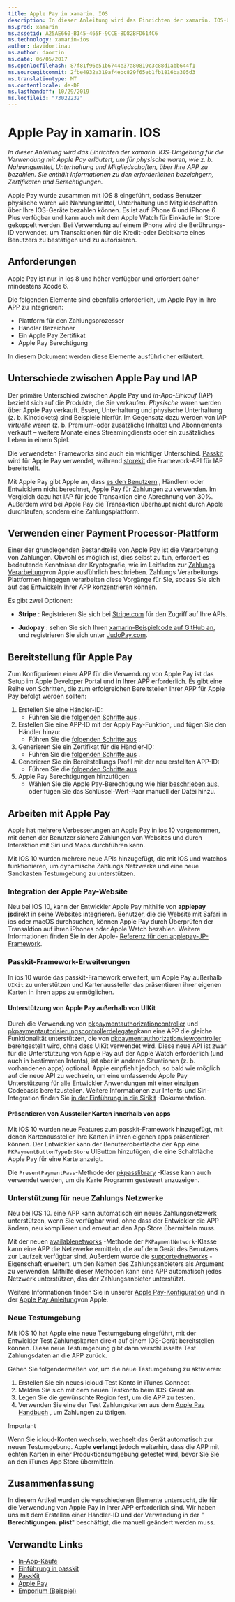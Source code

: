 ```yaml
---
title: Apple Pay in xamarin. IOS
description: In dieser Anleitung wird das Einrichten der xamarin. IOS-Umgebung für die Verwendung mit Apple Pay erläutert, um für physische waren, wie z. b. Nahrungsmittel, Unterhaltung und Mitgliedschaften, über Ihre APP zu bezahlen. Sie enthält Informationen zu den erforderlichen bezeichgern, Zertifikaten und Berechtigungen.
ms.prod: xamarin
ms.assetid: A25AE660-B145-465F-9CCE-8D82BFD614C6
ms.technology: xamarin-ios
author: davidortinau
ms.author: daortin
ms.date: 06/05/2017
ms.openlocfilehash: 87f81f96e51b6744e37a80819c3c88d1abb644f1
ms.sourcegitcommit: 2fbe4932a319af4ebc829f65eb1fb1816ba305d3
ms.translationtype: MT
ms.contentlocale: de-DE
ms.lasthandoff: 10/29/2019
ms.locfileid: "73022232"
---
```

# <a name="apple-pay-in-xamarinios"></a>Apple Pay in xamarin. IOS

_In dieser Anleitung wird das Einrichten der xamarin. IOS-Umgebung für die Verwendung mit Apple Pay erläutert, um für physische waren, wie z. b. Nahrungsmittel, Unterhaltung und Mitgliedschaften, über Ihre APP zu bezahlen. Sie enthält Informationen zu den erforderlichen bezeichgern, Zertifikaten und Berechtigungen._

Apple Pay wurde zusammen mit IOS 8 eingeführt, sodass Benutzer physische waren wie Nahrungsmittel, Unterhaltung und Mitgliedschaften über Ihre IOS-Geräte bezahlen können. Es ist auf iPhone 6 und iPhone 6 Plus verfügbar und kann auch mit dem Apple Watch für Einkäufe im Store gekoppelt werden. Bei Verwendung auf einem iPhone wird die Berührungs-ID verwendet, um Transaktionen für die Kredit-oder Debitkarte eines Benutzers zu bestätigen und zu autorisieren.

## <a name="requirements"></a>Anforderungen

Apple Pay ist nur in ios 8 und höher verfügbar und erfordert daher mindestens Xcode 6.

Die folgenden Elemente sind ebenfalls erforderlich, um Apple Pay in Ihre APP zu integrieren:

- Plattform für den Zahlungsprozessor
- Händler Bezeichner
- Ein Apple Pay Zertifikat
- Apple Pay Berechtigung

In diesem Dokument werden diese Elemente ausführlicher erläutert.

## <a name="differences-between-apple-pay-and-iap"></a>Unterschiede zwischen Apple Pay und IAP

Der primäre Unterschied zwischen Apple Pay und *in-App-Einkauf* (IAP) bezieht sich auf die Produkte, die Sie verkaufen. *Physische* waren werden über Apple Pay verkauft. Essen, Unterhaltung und physische Unterhaltung (z. b. Kinotickets) sind Beispiele hierfür. Im Gegensatz dazu werden von IAP *virtuelle* waren (z. b. Premium-oder zusätzliche Inhalte) und Abonnements verkauft – weitere Monate eines Streamingdiensts oder ein zusätzliches Leben in einem Spiel.

Die verwendeten Frameworks sind auch ein wichtiger Unterschied. [Passkit](https://developer.apple.com/library/ios/documentation/PassKit/Reference/PKPaymentAuthorizationViewController_Ref/) wird für Apple Pay verwendet, während [storekit](https://developer.apple.com/library/ios/documentation/PassKit/Reference/PKPaymentAuthorizationViewController_Ref/) die Framework-API für IAP bereitstellt.

Mit Apple Pay gibt Apple an, dass [es den Benutzern](https://developer.apple.com/apple-pay/Getting-Started-with-Apple-Pay.pdf) , Händlern oder Entwicklern nicht berechnet, Apple Pay für Zahlungen zu verwenden. Im Vergleich dazu hat IAP für jede Transaktion eine Abrechnung von 30%. Außerdem wird bei Apple Pay die Transaktion überhaupt nicht durch Apple durchlaufen, sondern eine Zahlungsplattform.

## <a name="using-a-payment-processor-platform"></a>Verwenden einer Payment Processor-Plattform

Einer der grundlegenden Bestandteile von Apple Pay ist die Verarbeitung von Zahlungen. Obwohl es möglich ist, dies selbst zu tun, erfordert es bedeutende Kenntnisse der Kryptografie, wie im Leitfaden zur [Zahlungs Verarbeitung](https://developer.apple.com/library/ios/ApplePay_Guide/ProcessPayment.html)von Apple ausführlich beschrieben.
Zahlungs Verarbeitungs Plattformen hingegen verarbeiten diese Vorgänge für Sie, sodass Sie sich auf das Entwickeln Ihrer APP konzentrieren können.

Es gibt zwei Optionen:

- **Stripe** : Registrieren Sie sich bei [Stripe.com](https://stripe.com/) für den Zugriff auf Ihre APIs.

- **Judopay** : sehen Sie sich Ihren [xamarin-Beispielcode auf GitHub an](https://github.com/Judopay/Xamarin-Sample-App), und registrieren Sie sich unter [JudoPay.com](https://www.judopay.com/).

## <a name="provisioning-for-apple-pay"></a>Bereitstellung für Apple Pay

Zum Konfigurieren einer APP für die Verwendung von Apple Pay ist das Setup im Apple Developer Portal und in Ihrer APP erforderlich. Es gibt eine Reihe von Schritten, die zum erfolgreichen Bereitstellen Ihrer APP für Apple Pay befolgt werden sollten:

1. Erstellen Sie eine Händler-ID:
    - Führen Sie die [folgenden Schritte aus](~/ios/deploy-test/provisioning/capabilities/apple-pay-capabilities.md#merchantid) .
2. Erstellen Sie eine APP-ID mit der Apply Pay-Funktion, und fügen Sie den Händler hinzu:
    - Führen Sie die [folgenden Schritte aus](~/ios/deploy-test/provisioning/capabilities/apple-pay-capabilities.md#appid) .
3. Generieren Sie ein Zertifikat für die Händler-ID:
    - Führen Sie die [folgenden Schritte aus](~/ios/deploy-test/provisioning/capabilities/apple-pay-capabilities.md#certificate) .
4. Generieren Sie ein Bereitstellungs Profil mit der neu erstellten APP-ID:
    - Führen Sie die [folgenden Schritte aus](~/ios/get-started/installation/device-provisioning/manual-provisioning.md#provisioning) .
5. Apple Pay Berechtigungen hinzufügen:
    - Wählen Sie die Apple Pay-Berechtigung wie [hier](~/ios/deploy-test/provisioning/entitlements.md) [beschrieben aus,](~/ios/deploy-test/provisioning/entitlements.md) oder fügen Sie das Schlüssel-Wert-Paar manuell der Datei hinzu.

## <a name="working-with-apple-pay"></a>Arbeiten mit Apple Pay

Apple hat mehrere Verbesserungen an Apple Pay in ios 10 vorgenommen, mit denen der Benutzer sichere Zahlungen von Websites und durch Interaktion mit Siri und Maps durchführen kann.

Mit IOS 10 wurden mehrere neue APIs hinzugefügt, die mit IOS und watchos funktionieren, um dynamische Zahlungs Netzwerke und eine neue Sandkasten Testumgebung zu unterstützen.

### <a name="apple-pay-website-integration"></a>Integration der Apple Pay-Website

Neu bei IOS 10, kann der Entwickler Apple Pay mithilfe von **applepay js**direkt in seine Websites integrieren. Benutzer, die die Website mit Safari in ios oder macOS durchsuchen, können Apple Pay durch Überprüfen der Transaktion auf ihren iPhones oder Apple Watch bezahlen. Weitere Informationen finden Sie in der Apple- [Referenz für den applepay-JP-Framework](https://developer.apple.com/reference/applepayjs).

### <a name="passkit-framework-enhancements"></a>Passkit-Framework-Erweiterungen

In ios 10 wurde das passkit-Framework erweitert, um Apple Pay außerhalb `UIKit` zu unterstützen und Kartenaussteller das präsentieren ihrer eigenen Karten in ihren apps zu ermöglichen.

#### <a name="supporting-apple-pay-outside-of-uikit"></a>Unterstützung von Apple Pay außerhalb von UIKit

Durch die Verwendung von [pkpaymentauthorizationcontroller](https://developer.apple.com/reference/passkit/pkpaymentauthorizationcontroller) und [pkpaymentautorisierungscontrollerdelegaten](https://developer.apple.com/reference/passkit/pkpaymentauthorizationcontrollerdelegate)kann eine APP die gleiche Funktionalität unterstützen, die von [pkpaymentauthorizationviewcontroller](https://developer.apple.com/reference/passkit/pkpaymentauthorizationviewcontroller) bereitgestellt wird, ohne dass UIKit verwendet wird. Diese neue API ist zwar für die Unterstützung von Apple Pay auf der Apple Watch erforderlich (und auch in bestimmten Intents), ist aber in anderen Situationen (z. b. vorhandenen apps) optional. Apple empfiehlt jedoch, so bald wie möglich auf die neue API zu wechseln, um eine umfassende Apple Pay Unterstützung für alle Entwickler Anwendungen mit einer einzigen Codebasis bereitzustellen. Weitere Informationen zur Intents-und Siri-Integration finden Sie [in der Einführung in die Sirikit](~/ios/platform/sirikit/index.md) -Dokumentation.

#### <a name="presenting-issuer-cards-from-within-apps"></a>Präsentieren von Aussteller Karten innerhalb von apps

Mit IOS 10 wurden neue Features zum passkit-Framework hinzugefügt, mit denen Kartenaussteller Ihre Karten in ihren eigenen apps präsentieren können. Der Entwickler kann der Benutzeroberfläche der App eine `PKPaymentButtonTypeInStore` UIButton hinzufügen, die eine Schaltfläche Apple Pay für eine Karte anzeigt.

Die `PresentPaymentPass`-Methode der [pkpasslibrary](https://developer.apple.com/reference/passkit/pkpasslibrary) -Klasse kann auch verwendet werden, um die Karte Programm gesteuert anzuzeigen.

### <a name="new-payment-network-support"></a>Unterstützung für neue Zahlungs Netzwerke

Neu bei IOS 10. eine APP kann automatisch ein neues Zahlungsnetzwerk unterstützen, wenn Sie verfügbar wird, ohne dass der Entwickler die APP ändern, neu kompilieren und erneut an den App Store übermitteln muss.

Mit der neuen [availablenetworks](https://developer.apple.com/reference/passkit/pkpaymentrequest/1833288-availablenetworks) -Methode der `PKPaymentNetwork`-Klasse kann eine APP die Netzwerke ermitteln, die auf dem Gerät des Benutzers zur Laufzeit verfügbar sind. Außerdem wurde die [supportednetworks](https://developer.apple.com/reference/passkit/pkpaymentrequest/1619329-supportednetworks) -Eigenschaft erweitert, um den Namen des Zahlungsanbieters als Argument zu verwenden. Mithilfe dieser Methoden kann eine APP automatisch jedes Netzwerk unterstützen, das der Zahlungsanbieter unterstützt.

Weitere Informationen finden Sie in unserer [Apple Pay-Konfiguration](~/ios/platform/apple-pay.md) und in der [Apple Pay Anleitung](https://developer.apple.com/apple-pay/)von Apple.

### <a name="new-testing-environment"></a>Neue Testumgebung

Mit IOS 10 hat Apple eine neue Testumgebung eingeführt, mit der Entwickler Test Zahlungskarten direkt auf einem IOS-Gerät bereitstellen können. Diese neue Testumgebung gibt dann verschlüsselte Test Zahlungsdaten an die APP zurück.

Gehen Sie folgendermaßen vor, um die neue Testumgebung zu aktivieren:

1. Erstellen Sie ein neues icloud-Test Konto in iTunes Connect.
2. Melden Sie sich mit dem neuen Testkonto beim IOS-Gerät an.
3. Legen Sie die gewünschte Region fest, um die APP zu testen.
4. Verwenden Sie eine der Test Zahlungskarten aus dem [Apple Pay Handbuch](https://developer.apple.com/apple-pay/) , um Zahlungen zu tätigen.

> [!IMPORTANT]
> Wenn Sie icloud-Konten wechseln, wechselt das Gerät automatisch zur neuen Testumgebung. Apple **verlangt** jedoch weiterhin, dass die APP mit echten Karten in einer Produktionsumgebung getestet wird, bevor Sie Sie an den iTunes App Store übermitteln.

## <a name="summary"></a>Zusammenfassung

In diesem Artikel wurden die verschiedenen Elemente untersucht, die für die Verwendung von Apple Pay in Ihrer APP erforderlich sind. Wir haben uns mit dem Erstellen einer Händler-ID und der Verwendung in der " **Berechtigungen. plist**" beschäftigt, die manuell geändert werden muss.

## <a name="related-links"></a>Verwandte Links

- [In-App-Käufe](~/ios/platform/in-app-purchasing/index.md)
- [Einführung in passkit](~/ios/platform/passkit.md)
- [PassKit](https://developer.apple.com/library/ios/documentation/PassKit/Reference/PKPaymentAuthorizationViewController_Ref/)
- [Apple Pay](https://developer.apple.com/apple-pay/)
- [Emporium (Beispiel)](https://docs.microsoft.com/samples/xamarin/ios-samples/ios9-emporium)
